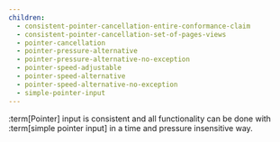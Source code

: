 ```yaml
---
children:
  - consistent-pointer-cancellation-entire-conformance-claim
  - consistent-pointer-cancellation-set-of-pages-views
  - pointer-cancellation
  - pointer-pressure-alternative
  - pointer-pressure-alternative-no-exception
  - pointer-speed-adjustable
  - pointer-speed-alternative
  - pointer-speed-alternative-no-exception
  - simple-pointer-input
---
```


:term[Pointer] input is consistent and all functionality can be done with :term[simple pointer input] in a time and pressure insensitive way.
